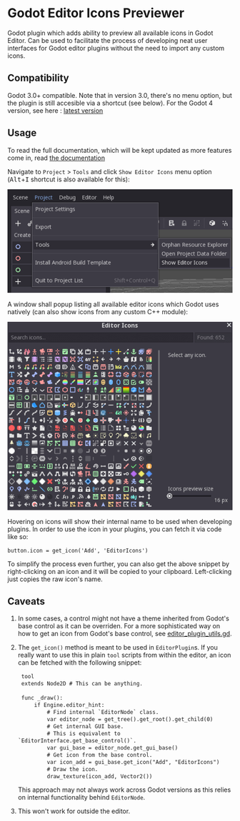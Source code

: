 # Godot Editor Icons Previewer

Godot plugin which adds ability to preview all available icons in Godot Editor.
Can be used to facilitate the process of developing neat user interfaces for 
Godot editor plugins without the need to import any custom icons.

## Compatibility

Godot 3.0+ compatible. Note that in version 3.0, there's no menu option, but the
plugin is still accesible via a shortcut (see below).
For the Godot 4 version, see here : [latest version](https://github.com/Xrayez/godot-editor-icons-previewer/tree/gd4)

## Usage

To read the full documentation, which will be kept updated as more features come in, read [the documentation](https://docs.google.com/document/d/1y2aPsn72dOxQ-wBNGqLlQvrw9-SV_z12a1MradBglF4/edit?usp=sharing)

Navigate to `Project` > `Tools` and click `Show Editor Icons` menu option
(<kbd>Alt</kbd>+<kbd>I</kbd> shortcut is also available for this):

![Show Editor Icons](images/show_editor_icons.png)

A window shall popup listing all available editor icons which Godot uses natively
(can also show icons from any custom C++ module):

![Editor Icons](images/editor_icons.gif)

Hovering on icons will show their internal name to be used when developing plugins.
In order to use the icon in your plugins, you can fetch it via code like so:

```gdscript
button.icon = get_icon('Add', 'EditorIcons')
```

To simplify the process even further, you can also get the above snippet by
right-clicking on an icon and it will be copied to your clipboard. Left-clicking 
just copies the raw icon's name.

## Caveats

1. In some cases, a control might not have a theme inherited from Godot's base
   control as it can be overriden. For a more sophisticated way on how to get an
   icon from Godot's base control, see
   [editor_plugin_utils.gd](https://github.com/Xrayez/godot-editor-plugin-tools/blob/master/editor_plugin_utils.gd).

2. The `get_icon()` method is meant to be used in `EditorPlugin`s. If you really
   want to use this in plain `tool` scripts from within the editor, an icon can
   be fetched with the following snippet:

   ```gdscript
    tool
    extends Node2D # This can be anything.

    func _draw():
        if Engine.editor_hint:
            # Find internal `EditorNode` class.
            var editor_node = get_tree().get_root().get_child(0)
            # Get internal GUI base.
            # This is equivalent to `EditorInterface.get_base_control()`.
            var gui_base = editor_node.get_gui_base()
            # Get icon from the base control.
            var icon_add = gui_base.get_icon("Add", "EditorIcons")
            # Draw the icon.
            draw_texture(icon_add, Vector2())
   ```
   This approach may not always work across Godot versions as this relies on
   internal functionality behind `EditorNode`.

3. This won't work for outside the editor.

